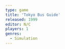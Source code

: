 ```yaml
---
type: game
title: 'Tokyo Bus Guide'
released: 1999
editor: N/C
players: 1
genres:
  - Simulation
---
```

